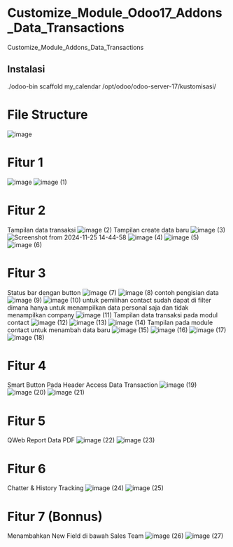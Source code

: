 # Customize_Module_Odoo17_Addons_Data_Transactions
Customize_Module_Addons_Data_Transactions

## Instalasi  
./odoo-bin scaffold my_calendar /opt/odoo/odoo-server-17/kustomisasi/

# File Structure
![image](https://github.com/user-attachments/assets/5a17e8ac-09bd-4c0f-b28e-c17f0f2b38d8)

# Fitur 1
![image](https://github.com/user-attachments/assets/abcc8743-1465-4398-a55c-8e6214c06cf6)
![image (1)](https://github.com/user-attachments/assets/d2af3446-79f1-43a5-aa33-99bde5352868)

# Fitur 2
Tampilan data transaksi
![image (2)](https://github.com/user-attachments/assets/28e24335-fc96-4462-bc3e-bce813896a27)
Tampilan create data baru
![image (3)](https://github.com/user-attachments/assets/3f30f954-3c04-4a10-893a-a85a5ef6d64f)
![Screenshot from 2024-11-25 14-44-58](https://github.com/user-attachments/assets/6407b166-9949-45f4-a84f-3ac83e285f92)
![image (4)](https://github.com/user-attachments/assets/737c5d83-7891-4dd9-8b02-c3b64608845b)
![image (5)](https://github.com/user-attachments/assets/98ad6e62-ff9b-4b85-b711-031c912b88cc)
![image (6)](https://github.com/user-attachments/assets/60041b99-7c8b-494b-8b73-6de78cf97945)

# Fitur 3
Status bar dengan button
![image (7)](https://github.com/user-attachments/assets/f35ad5fe-e260-41f9-8627-a5f8b6420765)
![image (8)](https://github.com/user-attachments/assets/ce87e549-f4e3-43a0-b8d1-021e5a42788b)
contoh pengisian data
![image (9)](https://github.com/user-attachments/assets/ad7682be-b129-4d56-a75a-4ef3a4a9b0f1)
![image (10)](https://github.com/user-attachments/assets/4c9e2b7e-b16f-463c-bc39-402c5e0d7012)
untuk pemilihan contact sudah dapat di filter dimana hanya untuk menampilkan data personal saja dan tidak menampilkan company
![image (11)](https://github.com/user-attachments/assets/bab3f658-a35e-4d33-aa03-fa1d8482bf51)
Tampilan data transaksi pada modul contact
![image (12)](https://github.com/user-attachments/assets/d60245fe-42f1-4786-b89e-2b0a129daa8f)
![image (13)](https://github.com/user-attachments/assets/af82bd34-9073-491d-b27b-c1e60aed48ab)
![image (14)](https://github.com/user-attachments/assets/2d03b276-d8d5-4da7-b1fc-2c8064d92713)
Tampilan pada module contact untuk menambah data baru
![image (15)](https://github.com/user-attachments/assets/63a56e9f-e209-428e-b1b2-807c4b05b08b)
![image (16)](https://github.com/user-attachments/assets/5a28ad7f-d6e4-4b1a-9c8c-0ea633fe88e9)
![image (17)](https://github.com/user-attachments/assets/91afdc33-2bb6-4f0a-9b7c-b7c570df940a)
![image (18)](https://github.com/user-attachments/assets/8435a2c8-a1b2-4608-b8ad-f434622e497b)

# Fitur 4
Smart Button Pada Header Access Data Transaction
![image (19)](https://github.com/user-attachments/assets/f3913742-69b0-4c44-9e9f-7c4896e66c6f)
![image (20)](https://github.com/user-attachments/assets/86878cc7-92b0-4707-92c8-34bcdf13e757)
![image (21)](https://github.com/user-attachments/assets/9a210dc6-9166-4334-9f8a-57a2f67a4d15)

# Fitur 5
QWeb Report Data PDF
![image (22)](https://github.com/user-attachments/assets/ab3b0cff-2f38-4951-ae58-5589c7534b6f)
![image (23)](https://github.com/user-attachments/assets/235671f9-e243-4baf-bbcb-97f28b6678ec)

# Fitur 6
Chatter & History Tracking
![image (24)](https://github.com/user-attachments/assets/6a6600e7-8bf6-4441-aa75-d570791bd7f1)
![image (25)](https://github.com/user-attachments/assets/fe5f2aea-59f9-4bd4-9714-520a56dbe8f4)

# Fitur 7 (Bonnus)
Menambahkan New Field di bawah Sales Team
![image (26)](https://github.com/user-attachments/assets/997a4011-a9bf-482b-9803-55252608c8e7)
![image (27)](https://github.com/user-attachments/assets/b0bfd2f4-5b11-4864-9726-9a3ab25e00d1)
